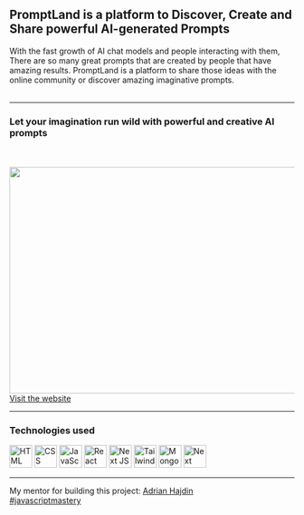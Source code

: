 <h2> PromptLand is a platform to Discover, Create and Share powerful AI-generated Prompts</h2>
With the fast growth of AI chat models and people interacting with them, There are so many great prompts that are created by people that have amazing results. PromptLand is a platform to share those ideas with the online community or discover amazing imaginative prompts.
<br /> <br />
<hr/>
<h3>Let your imagination run wild with powerful and creative AI prompts</h3>
<br /> <br />
<img src="https://github.com/SadraKian/PromptLand/assets/128605953/96ac51fe-9ed4-4a24-8d43-84397e30241b](https://github.com/SadraKian/PromptLand/assets/128605953/1f8189ba-9a46-48a1-96f1-d16a4da174ca)https://github.com/SadraKian/PromptLand/assets/128605953/1f8189ba-9a46-48a1-96f1-d16a4da174ca](https://github.com/SadraKian/PromptLand/assets/128605953/dacd5805-4f72-4f23-8497-087414c52214)" width="800" height="400" />
  <br />
<a href="https://prompt-land-mu.vercel.app/">Visit the website</a>
  <br /> <hr/>
  <section>
    <h3>Technologies used</h3>
    <img href="https://github.com/SadraKian/PromptLand/assets/128605953/6d86fade-454b-4877-89de-4b1dbe15d2a2" title="HTML" width="40" height="40" />
    <img href="https://github.com/SadraKian/PromptLand/assets/128605953/6d86fade-454b-4877-89de-4b1dbe15d2a2](https://github.com/SadraKian/PromptLand/assets/128605953/ec6a1a00-b0f7-42ce-9b8f-2ceee55bc0b0)" title="CSS" width="40" height="40" />
      <img href="https://github.com/SadraKian/PromptLand/assets/128605953/6d86fade-454b-4877-89de-4b1dbe15d2a2](https://github.com/SadraKian/PromptLand/assets/128605953/8d537b82-5b08-410c-833d-7383f575e8b1)" title="JavaScript" width="40" height="40" />
      <img href="https://github.com/SadraKian/PromptLand/assets/128605953/6d86fade-454b-4877-89de-4b1dbe15d2a2](https://github.com/SadraKian/PromptLand/assets/128605953/7eb79375-8587-43ab-84b8-82a0b63a7899)" title="React" width="40" height="40" />
       <img href="https://github.com/SadraKian/PromptLand/assets/128605953/6d86fade-454b-4877-89de-4b1dbe15d2a2](https://github.com/SadraKian/PromptLand/assets/128605953/2bd7b0f3-7747-4ed0-8b6b-3acbf0031b9b)" title="Next JS" width="40" height="40" />
        <img href="https://github.com/SadraKian/PromptLand/assets/128605953/b493dc86-491c-4590-9946-3683a26d7ce0" title="TailwindCSS" width="40" height="40" />
        <img href="https://github.com/SadraKian/PromptLand/assets/128605953/2be5bcad-9488-4f96-99b1-07f4cde2ae2b" title="MongoDB" width="40" height="40" />
        <img href="https://github.com/SadraKian/PromptLand/assets/128605953/37e833c1-e801-47fd-b69f-603555ebd290" title="Next Auth" width="40" height="40">
  </section>
<hr />
  My mentor for building this project: <a href="https://github.com/adrianhajdin">Adrian Hajdin</a>
  <br />
<a href="https://www.youtube.com/@javascriptmastery" >#javascriptmastery</a>
